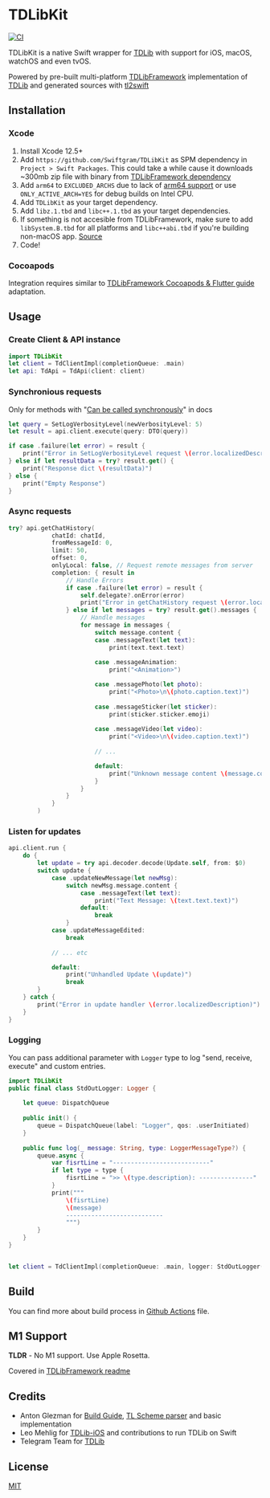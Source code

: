 # TDLibKit

[![CI](https://github.com/Swiftgram/TDLibKit/actions/workflows/ci.yml/badge.svg)](https://github.com/Swiftgram/TDLibKit/actions/workflows/ci.yml)

TDLibKit is a native Swift wrapper for [TDLib](https://github.com/tdlib/td) with support for iOS, macOS, watchOS and even tvOS.

Powered by pre-built multi-platform [TDLibFramework](https://github.com/Swiftgram/TDLibFramework) implementation of [TDLib](https://github.com/tdlib/td) and generated sources with [tl2swift](https://github.com/Swiftgram/tl2swift)

## Installation
### Xcode
1. Install Xcode 12.5+
2. Add `https://github.com/Swiftgram/TDLibKit` as SPM dependency in `Project > Swift Packages`. 
This could take a while cause it downloads ~300mb zip file with binary from [TDLibFramework dependency](https://github.com/Swiftgram/TDLibFramework)
3. Add `arm64` to `EXCLUDED_ARCHS` due to lack of [arm64 support](#m1-support) or use `ONLY_ACTIVE_ARCH=YES` for debug builds on Intel CPU.
4. Add `TDLibKit` as your target dependency.
5. Add `libz.1.tbd` and `libc++.1.tbd` as your target dependencies.
6. If something is not accesible from TDLibFramework, make sure to add `libSystem.B.tbd` for all platforms and `libc++abi.tbd` if you're building non-macOS app. [Source](https://github.com/modestman/tdlib-swift/blob/master/td-xcframework/td.xcodeproj/project.pbxproj#L301)
7. Code!
### Cocoapods
Integration requires similar to [TDLibFramework Cocoapods & Flutter guide](https://github.com/Swiftgram/TDLibFramework/wiki/CocoaPods-&-Flutter) adaptation.


## Usage
### Create Client & API instance
```swift
import TDLibKit
let client = TdClientImpl(completionQueue: .main)
let api: TdApi = TdApi(client: client)
```

### Synchronious requests
Only for methods with "[Can be called synchronously](https://github.com/tdlib/td/blob/73d8fb4b3584633b0ffde97a20bbff6602e7a5c4/td/generate/scheme/td_api.tl#L4294)" in docs
```swift
let query = SetLogVerbosityLevel(newVerbosityLevel: 5)
let result = api.client.execute(query: DTO(query))

if case .failure(let error) = result {
    print("Error in SetLogVerbosityLevel request \(error.localizedDescription)")
} else if let resultData = try? result.get() {
    print("Response dict \(resultData)")
} else {
    print("Empty Response")
}
```


### Async requests
```swift
try? api.getChatHistory(
            chatId: chatId,
            fromMessageId: 0,
            limit: 50,
            offset: 0,
            onlyLocal: false, // Request remote messages from server
            completion: { result in
                // Handle Errors
                if case .failure(let error) = result {
                    self.delegate?.onError(error)
                    print("Error in getChatHistory request \(error.localizedDescription)")
                } else if let messages = try? result.get().messages {
                    // Handle messages
                    for message in messages {
                        switch message.content {
                        case .messageText(let text):
                            print(text.text.text)
                            
                        case .messageAnimation:
                            print("<Animation>")

                        case .messagePhoto(let photo):
                            print("<Photo>\n\(photo.caption.text)")
                            
                        case .messageSticker(let sticker):
                            print(sticker.sticker.emoji)
                            
                        case .messageVideo(let video):
                            print("<Video>\n\(video.caption.text)")
                        
                        // ...

                        default:
                            print("Unknown message content \(message.content)")
                        }
                    }
                }
            }
        )
```


### Listen for updates
```swift
api.client.run {
    do {
        let update = try api.decoder.decode(Update.self, from: $0)
        switch update {
            case .updateNewMessage(let newMsg):
                switch newMsg.message.content {
                    case .messageText(let text):
                        print("Text Message: \(text.text.text)")
                    default:
                        break
                }
            case .updateMessageEdited:
                break
                
            // ... etc

            default:
                print("Unhandled Update \(update)")
                break
        }
    } catch {
        print("Error in update handler \(error.localizedDescription)")
    }
}
```


### Logging
You can pass additional parameter with `Logger` type to log "send, receive, execute" and custom entries. 
```swift
import TDLibKit
public final class StdOutLogger: Logger {
    
    let queue: DispatchQueue
    
    public init() {
        queue = DispatchQueue(label: "Logger", qos: .userInitiated)
    }
    
    public func log(_ message: String, type: LoggerMessageType?) {
        queue.async {
            var fisrtLine = "---------------------------"
            if let type = type {
                fisrtLine = ">> \(type.description): ---------------"
            }
            print("""
                \(fisrtLine)
                \(message)
                ---------------------------
                """)
        }
    }
}


let client = TdClientImpl(completionQueue: .main, logger: StdOutLogger())
```

## Build
You can find more about build process in [Github Actions](.github/workflows/ci.yml) file.


## M1 Support
**TLDR** - No M1 support. Use Apple Rosetta.

Covered in [TDLibFramework readme](https://github.com/Swiftgram/TDLibFramework#m1-support) 

## Credits
- Anton Glezman for [Build Guide](https://github.com/modestman/tdlib-swift), [TL Scheme parser](https://github.com/modestman/tl2swift) and basic implementation
- Leo Mehlig for [TDLib-iOS](https://github.com/leoMehlig/TDLib-iOS) and contributions to run TDLib on Swift
- Telegram Team for [TDLib](https://github.com/tdlib/td)


## License
[MIT](LICENSE)
